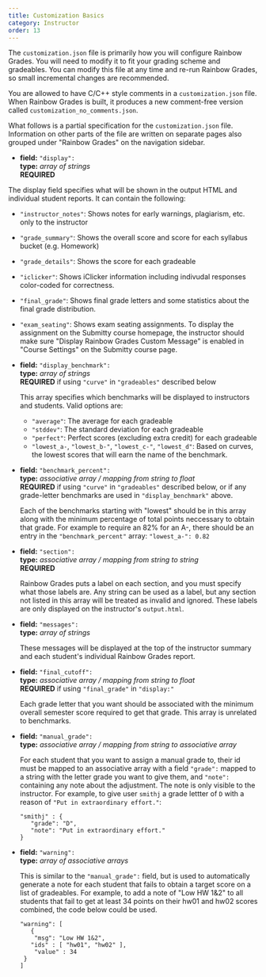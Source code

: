 ```yaml
---
title: Customization Basics
category: Instructor
order: 13
---
```



The `customization.json` file is primarily how you will configure Rainbow Grades.
You will need to modify it to fit your grading scheme and gradeables. You can modify this file at
any time and re-run Rainbow Grades, so small incremental changes are recommended.

You are allowed to have C/C++ style comments in a `customization.json` file. When
Rainbow Grades is built, it produces a new comment-free version called `customization_no_comments.json`.

What follows is a partial specification for the `customization.json` file. Information on other parts
of the file are written on separate pages also grouped under "Rainbow Grades" on the navigation sidebar.

* **field:** ``"display":``  
  **type:** _array of strings_  
  **REQUIRED**

The display field specifies what will be shown in the output HTML and individual student reports.
It can contain the following:

* ``"instructor_notes"``: Shows notes for early warnings, plagiarism, etc. only to the instructor
* ``"grade_summary"``: Shows the overall score and score for each syllabus bucket (e.g. Homework)
* ``"grade_details"``: Shows the score for each gradeable
* ``"iclicker"``: Shows iClicker information including indivudal responses color-coded for correctness.
* ``"final_grade"``: Shows final grade letters and some statistics about the final grade distribution.
* ``"exam_seating"``: Shows exam seating assignments. To display the assignment on the Submitty course homepage,
  the instructor should make sure "Display Rainbow Grades Custom Message" is enabled in "Course Settings" on the Submitty
  course page.

* **field:** ``"display_benchmark":``  
  **type:** _array of strings_  
  **REQUIRED** if using ``"curve"`` in ``"gradeables"`` described below

   This array specifies which benchmarks will be displayed to instructors and students. Valid options are:
   * ``"average"``: The average for each gradeable
   * ``"stddev"``: The standard deviation for each gradeable
   * ``"perfect"``: Perfect scores (excluding extra credit) for each gradeable
   * ``"lowest_a-``, ``"lowest_b-"``, ``"lowest_c-"``, ``"lowest_d"``: Based on curves, the lowest scores that will earn
   the name of the benchmark. 

* **field:** ``"benchmark_percent":``  
  **type:** _associative array / mapping from string to float_  
  **REQUIRED** if using ``"curve"`` in ``"gradeables"`` described below, or if any grade-letter benchmarks are used in ``"display_benchmark"`` above.

   Each of the benchmarks starting with "lowest" should be in this array along with the minimum percentage of total points
   neccessary to obtain that grade. For example to require an 82% for an A-, there should be an entry in the ``"benchmark_percent"`` array:
   ``"lowest_a-": 0.82``

* **field:** ``"section":``  
  **type:** _associative array / mapping from string to string_  
  **REQUIRED**

   Rainbow Grades puts a label on each section, and you must specify what those
   labels are. Any string can be used as a label, but any section not listed in
   this array will be treated as invalid and ignored. These labels are only displayed
   on the instructor's `output.html`.

* **field:** ``"messages":``  
  **type:** _array of strings_  

   These messages will be displayed at the top of the instructor summary and each
   student's individual Rainbow Grades report.

* **field:** ``"final_cutoff":``  
  **type:** _associative array / mapping from string to float_  
  **REQUIRED** if using ``"final_grade"`` in ``"display:"``

   Each grade letter that you want should be associated with the minimum overall semester score required to get that grade.
   This array is unrelated to benchmarks.

* **field:** ``"manual_grade":``  
  **type:** _associative array / mapping from string to associative array_  

   For each student that you want to assign a manual grade to, their id must
   be mapped to an associative array with a field ``"grade":`` mapped to a string
   with the letter grade you want to give them, and ``"note":`` containing any note
   about the adjustment. The note is only visible to the instructor. For example, 
   to give user ``smithj`` a grade lettter of ``D`` with a reason of 
   ``"Put in extraordinary effort."``:

   ```
   "smithj" : {
      "grade": "D",
      "note": "Put in extraordinary effort."
   }
   ```

* **field:** ``"warning":``  
  **type:** _array of associative arrays_  

   This is similar to the ``"manual_grade":`` field, but is used to automatically
   generate a note for each student that fails to obtain a target score on a list
   of gradeables. For example, to add a note of "Low HW 1&2" to all students that
   fail to get at least 34 points on their hw01 and hw02 scores combined, the code
   below could be used. 

   ```
   "warning": [
 	  {
       "msg": "Low HW 1&2",
 	  "ids" : [ "hw01", "hw02" ],
       "value" : 34
    }
   ]
   ```
